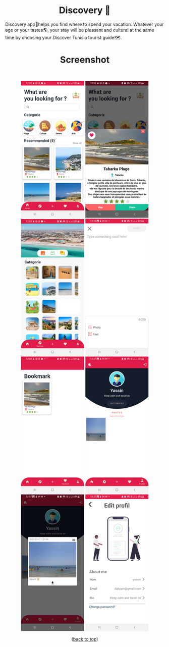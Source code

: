 <div id="top"></div>
<h1 align="center"> Discovery 📱 </h1>
Discovery app📱helps you find where to spend your vacation. Whatever your age or your tastes🌎, your stay will be pleasant and cultural at the same time by choosing your Discover Tunisia tourist guide🗺️.
<br/>
<h1 align="center"> Screenshot </h1>
<br/>


<p align=center>
    <div align="center">
     <img  width = "200px" src ="capture/1.jpg"/>
      <img  width = "200px" src="capture/2.jpg" />
      <img  height="433px" src="capture/3.jpg"/>
      <img  width = "200px" src ="capture/4.jpg"/>
      <br>
     <img  width = "200px" src ="capture/5.jpg"/>
      <img  width = "200px" src="capture/6.jpg" />
      <img  height="433px" src="capture/7.jpg"/>
      <img  width = "200px" src ="capture/8.jpg"/>
    </div>
</p>



<p align="center">(<a href="#top">back to top</a>)</p>

